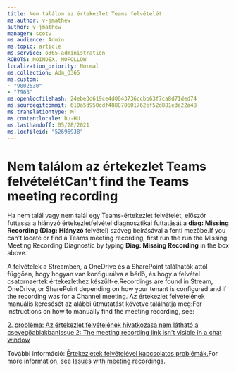 ```yaml
---
title: Nem találom az értekezlet Teams felvételét
ms.author: v-jmathew
author: v-jmathew
manager: scotv
ms.audience: Admin
ms.topic: article
ms.service: o365-administration
ROBOTS: NOINDEX, NOFOLLOW
localization_priority: Normal
ms.collection: Adm_O365
ms.custom:
- "9002530"
- "7963"
ms.openlocfilehash: 24ebe3d619ce4d0043736ccbb63f7ca8d71ded74
ms.sourcegitcommit: 610a5d950cdf488870601762ef52d881e3e22a48
ms.translationtype: MT
ms.contentlocale: hu-HU
ms.lasthandoff: 05/28/2021
ms.locfileid: "52696938"
---
```

# <a name="cant-find-the-teams-meeting-recording"></a><span data-ttu-id="280bb-102">Nem találom az értekezlet Teams felvételét</span><span class="sxs-lookup"><span data-stu-id="280bb-102">Can't find the Teams meeting recording</span></span>

<span data-ttu-id="280bb-103">Ha nem talál vagy nem talál egy Teams-értekezlet felvételét, először futtassa a hiányzó értekezletfelvétel diagnosztikai futtatását a **diag: Missing Recording (Diag: Hiányzó** felvétel) szöveg beírásával a fenti mezőbe.</span><span class="sxs-lookup"><span data-stu-id="280bb-103">If you can't locate or find a Teams meeting recording, first run the run the Missing Meeting Recording Diagnostic by typing **Diag: Missing Recording** in the box above.</span></span> 

<span data-ttu-id="280bb-104">A felvételek a Streamben, a OneDrive és a SharePoint találhatók attól függően, hogy hogyan van konfigurálva a bérlő, és hogy a felvétel csatornaértek értekezlethez készült-e.</span><span class="sxs-lookup"><span data-stu-id="280bb-104">Recordings are found in Stream, OneDrive, or SharePoint depending on how your tenant is configured and if the recording was for a Channel meeting.</span></span> <span data-ttu-id="280bb-105">Az értekezlet felvételének manuális keresését az alábbi útmutatást követve találhatja meg:</span><span class="sxs-lookup"><span data-stu-id="280bb-105">For instructions on how to manually find the meeting recording, see:</span></span> 

[<span data-ttu-id="280bb-106">2. probléma: Az értekezlet felvételének hivatkozása nem látható a csevegőablakban</span><span class="sxs-lookup"><span data-stu-id="280bb-106">Issue 2: The meeting recording link isn't visible in a chat window</span></span>](/microsoftteams/troubleshoot/meetings/troubleshoot-meeting-recording-issues#issue-2-the-meeting-recording-link-isnt-visible-in-a-chat-window)

<span data-ttu-id="280bb-107">További információ: [Értekezletek felvételével kapcsolatos problémák.](/microsoftteams/troubleshoot/meetings/troubleshoot-meeting-recording-issues)</span><span class="sxs-lookup"><span data-stu-id="280bb-107">For more information, see [Issues with meeting recordings](/microsoftteams/troubleshoot/meetings/troubleshoot-meeting-recording-issues).</span></span>
